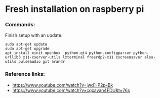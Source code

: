 # Fresh installation on raspberry pi
### Commands:
Finish setup with an update.	
```
sudo apt-get update
sudo apt-get upgrade
apt install xinit openbox  python-qt4 python-configparser python-urllib3 x11-xserver-utils lxterminal freerdp2-x11 xscreensaver alsa-utils pulseaudio git arandr
```
### Reference links:
   * https://www.youtube.com/watch?v=jwd1-P2p-Bk
   * https://www.youtube.com/watch?v=cqxayan4FDU&t=76s
